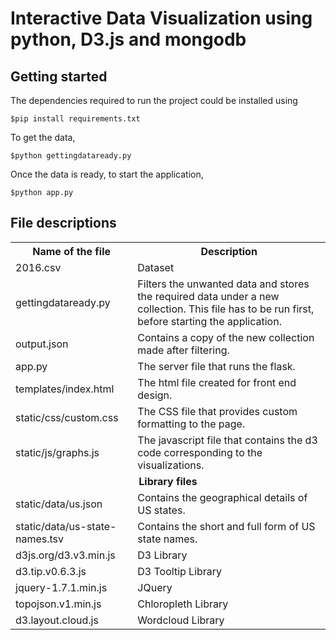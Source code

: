 # Interactive Data Visualization using python, D3.js and mongodb

## Getting started

The dependencies required to run the project could be installed using

	$pip install requirements.txt

To get the data,
	
	$python gettingdataready.py

Once the data is ready, to start the application,

	$python app.py

## File descriptions

<table>
<tr>
<th> Name of the file</th>
<th> Description</th>
</tr>
<tr> 
<td>2016.csv</td>
<td>Dataset </td>
</tr>
<tr> 
<td> gettingdataready.py</td>
<td> Filters the unwanted data and stores the required data under a new collection. This file has to be run first, before starting the application. 
</td>
</tr>
<tr>
<td>output.json</td>
<td>Contains a copy of the new collection made after filtering.</td>
</tr>
<tr>
<td>app.py</td>
<td>The server file that runs the flask.</td>
</tr>
<tr>
<td>templates/index.html</td>
<td>The html file created for front end design.</td>
</tr>
<tr>
<td>static/css/custom.css</td>
<td>The CSS file that provides custom formatting to the page.</td>
</tr>
<tr>
<td>static/js/graphs.js</td>
<td>The javascript file that contains the d3 code corresponding to the visualizations. </td>
</tr>
<tr >
<td colspan=2 style = 'text-align:center'><b> Library files</b> </td>
</tr>
<td>static/data/us.json</td>
<td>Contains the geographical details of US states.</td>
</tr>
<tr>
<td>static/data/us-state-names.tsv</td>
<td>Contains the short and full form of US state names.</td>
</tr>
<tr>
<td>d3js.org/d3.v3.min.js</td>
<td>D3 Library</td>
</tr>
<tr>
<td>d3.tip.v0.6.3.js</td>
<td>D3 Tooltip Library</td>
</tr>
<tr>
<td>jquery-1.7.1.min.js</td>
<td>JQuery</td>
</tr>
<tr>
<td>topojson.v1.min.js</td>
<td>Chloropleth Library</td>
</tr>
<tr>
<td>d3.layout.cloud.js</td>
<td>Wordcloud Library</td>
</tr>
</table>





